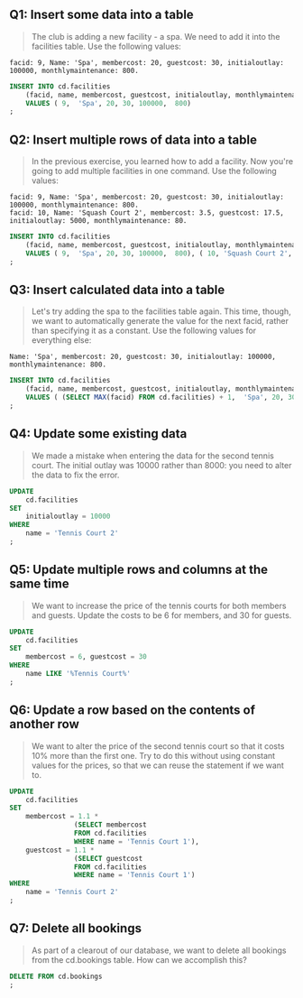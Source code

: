 ## Q1: Insert some data into a table

> The club is adding a new facility - a spa. We need to add it into the facilities table. Use the following values:

    facid: 9, Name: 'Spa', membercost: 20, guestcost: 30, initialoutlay: 100000, monthlymaintenance: 800.

```sql
INSERT INTO cd.facilities
	(facid, name, membercost, guestcost, initialoutlay, monthlymaintenance)
	VALUES ( 9,  'Spa', 20, 30, 100000,  800)
;
```


## Q2: Insert multiple rows of data into a table

> In the previous exercise, you learned how to add a facility. Now you're going to add multiple facilities in one command. Use the following values:

    facid: 9, Name: 'Spa', membercost: 20, guestcost: 30, initialoutlay: 100000, monthlymaintenance: 800.
    facid: 10, Name: 'Squash Court 2', membercost: 3.5, guestcost: 17.5, initialoutlay: 5000, monthlymaintenance: 80.

```sql
INSERT INTO cd.facilities
	(facid, name, membercost, guestcost, initialoutlay, monthlymaintenance)
	VALUES ( 9,  'Spa', 20, 30, 100000,  800), ( 10, 'Squash Court 2', 3.5,  17.5,  5000,  80)
;
```


## Q3:  Insert calculated data into a table

> Let's try adding the spa to the facilities table again. This time, though, we want to automatically generate the value for the next facid, rather than specifying it as a constant. Use the following values for everything else:

    Name: 'Spa', membercost: 20, guestcost: 30, initialoutlay: 100000, monthlymaintenance: 800.

```sql
INSERT INTO cd.facilities
	(facid, name, membercost, guestcost, initialoutlay, monthlymaintenance)
	VALUES ( (SELECT MAX(facid) FROM cd.facilities) + 1,  'Spa', 20, 30, 100000, 800)
;
```


## Q4: Update some existing data

> We made a mistake when entering the data for the second tennis court. The initial outlay was 10000 rather than 8000: you need to alter the data to fix the error. 

```sql
UPDATE 
    cd.facilities
SET 
    initialoutlay = 10000
WHERE 
    name = 'Tennis Court 2'
;
```


## Q5: Update multiple rows and columns at the same time

> We want to increase the price of the tennis courts for both members and guests. Update the costs to be 6 for members, and 30 for guests. 

```sql
UPDATE 
    cd.facilities
SET 
    membercost = 6, guestcost = 30
WHERE 
    name LIKE '%Tennis Court%'
;
```


## Q6: Update a row based on the contents of another row

> We want to alter the price of the second tennis court so that it costs 10% more than the first one. Try to do this without using constant values for the prices, so that we can reuse the statement if we want to. 

```sql
UPDATE 
    cd.facilities
SET 
    membercost = 1.1 * 
                (SELECT membercost
                FROM cd.facilities
                WHERE name = 'Tennis Court 1'),
    guestcost = 1.1 * 
                (SELECT guestcost
                FROM cd.facilities
                WHERE name = 'Tennis Court 1')
WHERE 
    name = 'Tennis Court 2'
;
```


## Q7: Delete all bookings

> As part of a clearout of our database, we want to delete all bookings from the cd.bookings table. How can we accomplish this? 

```sql
DELETE FROM cd.bookings
;
```